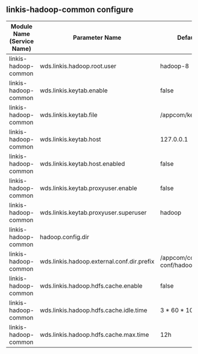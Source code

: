 ## linkis-hadoop-common configure


| Module Name (Service Name) | Parameter Name | Default Value | Description |Used|
| -------- | -------- | ----- |----- |  -----   |
|linkis-hadoop-common|wds.linkis.hadoop.root.user|hadoop-8|hadoop.root.user|true|
|linkis-hadoop-common|wds.linkis.keytab.enable |false |keytab.enable|true|
|linkis-hadoop-common|wds.linkis.keytab.file|/appcom/keytab/|keytab.file|true|
|linkis-hadoop-common|wds.linkis.keytab.host| 127.0.0.1|keytab.host |true|
|linkis-hadoop-common|wds.linkis.keytab.host.enabled|false |keytab.host.enabled|true|
|linkis-hadoop-common|wds.linkis.keytab.proxyuser.enable| false|prometheus.endpoint  |true|
|linkis-hadoop-common|wds.linkis.keytab.proxyuser.superuser|hadoop| proxyuser.superuser |true|
|linkis-hadoop-common|hadoop.config.dir|  |config.dir|true|
|linkis-hadoop-common|wds.linkis.hadoop.external.conf.dir.prefix| /appcom/config/external-conf/hadoop|scan.package  |true|
|linkis-hadoop-common|wds.linkis.hadoop.hdfs.cache.enable|false|hdfs.cache.enable|true|
|linkis-hadoop-common|wds.linkis.hadoop.hdfs.cache.idle.time|3 * 60 * 1000|idle.time|true|
|linkis-hadoop-common|wds.linkis.hadoop.hdfs.cache.max.time|12h| max.time |true|
